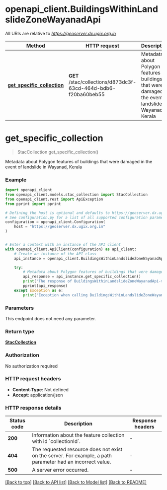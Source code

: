 # openapi_client.BuildingsWithinLandslideZoneWayanadApi

All URIs are relative to *https://geoserver.dx.ugix.org.in*

Method | HTTP request | Description
------------- | ------------- | -------------
[**get_specific_collection**](BuildingsWithinLandslideZoneWayanadApi.md#get_specific_collection) | **GET** /stac/collections/d873dc3f-63cd-464d-bdb6-f20ba60beb55 | Metadata about Polygon features of buildings that were damaged in the event of landslide in Wayanad, Kerala


# **get_specific_collection**
> StacCollection get_specific_collection()

Metadata about Polygon features of buildings that were damaged in the event of landslide in Wayanad, Kerala

### Example


```python
import openapi_client
from openapi_client.models.stac_collection import StacCollection
from openapi_client.rest import ApiException
from pprint import pprint

# Defining the host is optional and defaults to https://geoserver.dx.ugix.org.in
# See configuration.py for a list of all supported configuration parameters.
configuration = openapi_client.Configuration(
    host = "https://geoserver.dx.ugix.org.in"
)


# Enter a context with an instance of the API client
with openapi_client.ApiClient(configuration) as api_client:
    # Create an instance of the API class
    api_instance = openapi_client.BuildingsWithinLandslideZoneWayanadApi(api_client)

    try:
        # Metadata about Polygon features of buildings that were damaged in the event of landslide in Wayanad, Kerala
        api_response = api_instance.get_specific_collection()
        print("The response of BuildingsWithinLandslideZoneWayanadApi->get_specific_collection:\n")
        pprint(api_response)
    except Exception as e:
        print("Exception when calling BuildingsWithinLandslideZoneWayanadApi->get_specific_collection: %s\n" % e)
```



### Parameters

This endpoint does not need any parameter.

### Return type

[**StacCollection**](StacCollection.md)

### Authorization

No authorization required

### HTTP request headers

 - **Content-Type**: Not defined
 - **Accept**: application/json

### HTTP response details

| Status code | Description | Response headers |
|-------------|-------------|------------------|
**200** | Information about the feature collection with id &#x60;collectionId&#x60;. |  -  |
**404** | The requested resource does not exist on the server. For example, a path parameter had an incorrect value. |  -  |
**500** | A server error occurred. |  -  |

[[Back to top]](#) [[Back to API list]](../README.md#documentation-for-api-endpoints) [[Back to Model list]](../README.md#documentation-for-models) [[Back to README]](../README.md)

